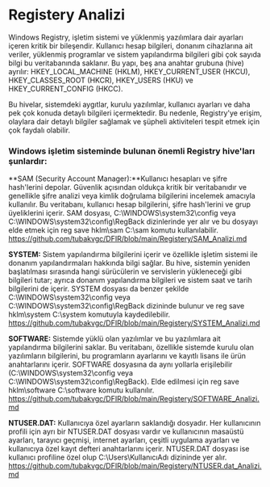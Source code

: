 # Registery Analizi
Windows Registry, işletim sistemi ve yüklenmiş yazılımlara dair ayarları içeren kritik bir bileşendir. Kullanıcı hesap bilgileri, donanım cihazlarına ait veriler, yüklenmiş programlar ve sistem yapılandırma bilgileri gibi çok sayıda bilgi bu veritabanında saklanır. Bu yapı, beş ana anahtar grubuna (hive) ayrılır: HKEY_LOCAL_MACHINE (HKLM), HKEY_CURRENT_USER (HKCU), HKEY_CLASSES_ROOT (HKCR), HKEY_USERS (HKU) ve HKEY_CURRENT_CONFIG (HKCC).

Bu hivelar, sistemdeki aygıtlar, kurulu yazılımlar, kullanıcı ayarları ve daha pek çok konuda detaylı bilgileri içermektedir. Bu nedenle, Registry'ye erişim, olaylara dair detaylı bilgiler sağlamak ve şüpheli aktiviteleri tespit etmek için çok faydalı olabilir.

### Windows işletim sisteminde bulunan önemli Registry hive'ları şunlardır:

**SAM (Security Account Manager):**Kullanıcı hesapları ve şifre hash'lerini depolar. Güvenlik açısından oldukça kritik bir veritabanıdır ve genellikle şifre analizi veya kimlik doğrulama bilgilerini incelemek amacıyla kullanılır. Bu veritabanı, kullanıcı hesap bilgilerini, şifre hash'lerini ve grup üyeliklerini içerir.
SAM dosyası, C:\WINDOWS\system32\config veya C:\WINDOWS\system32\config\RegBack dizinlerinde yer alır ve bu dosyayı elde etmek için reg save hklm\sam C:\sam komutu kullanılabilir.
https://github.com/tubakvgc/DFIR/blob/main/Registery/SAM_Analizi.md 

**SYSTEM:** Sistem yapılandırma bilgilerini içerir ve özellikle işletim sistemi ile donanım yapılandırmaları hakkında bilgi sağlar. Bu hive, sistemin yeniden başlatılması sırasında hangi sürücülerin ve servislerin yükleneceği gibi bilgileri tutar; ayrıca donanım yapılandırma bilgileri ve sistem saat ve tarih bilgilerini de içerir.
SYSTEM dosyası da benzer şekilde C:\WINDOWS\system32\config veya C:\WINDOWS\system32\config\RegBack dizininde bulunur ve reg save hklm\system C:\system komutuyla kaydedilebilir.
https://github.com/tubakvgc/DFIR/blob/main/Registery/SYSTEM_Analizi.md

**SOFTWARE:** Sistemde yüklü olan yazılımlar ve bu yazılımlara ait yapılandırma bilgilerini saklar. Bu veritabanı, özellikle sistemde kurulu olan yazılımların bilgilerini, bu programların ayarlarını ve kayıtlı lisans ile ürün anahtarlarını içerir.
SOFTWARE dosyasına da aynı yollarla erişilebilir (C:\WINDOWS\system32\config veya C:\WINDOWS\system32\config\RegBack). Elde edilmesi için reg save hklm\software C:\software komutu kullanılır.
https://github.com/tubakvgc/DFIR/blob/main/Registery/SOFTWARE_Analizi.md

**NTUSER.DAT:** Kullanıcıya özel ayarların saklandığı dosyadır. Her kullanıcının profili için ayrı bir NTUSER.DAT dosyası vardır ve kullanıcının masaüstü ayarları, tarayıcı geçmişi, internet ayarları, çeşitli uygulama ayarları ve kullanıcıya özel kayıt defteri anahtarlarını içerir.
NTUSER.DAT dosyası ise kullanıcı profiline özel olup C:\Users\KullanıcıAdı dizininde yer alır.
https://github.com/tubakvgc/DFIR/blob/main/Registery/NTUSER.dat_Analizi.md






